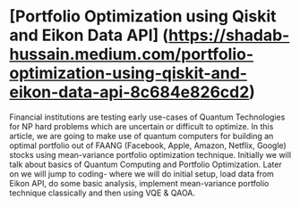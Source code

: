 # [Portfolio Optimization using Qiskit and Eikon Data API] (https://shadab-hussain.medium.com/portfolio-optimization-using-qiskit-and-eikon-data-api-8c684e826cd2)
Financial institutions are testing early use-cases of Quantum Technologies for NP hard problems which are uncertain or difficult to optimize. 
In this article, we are going to make use of quantum computers for building an optimal portfolio out of FAANG (Facebook, Apple, Amazon, Netflix, Google) stocks using mean-variance portfolio optimization technique. Initially we will talk about basics of Quantum Computing and Portfolio Optimization. Later on we will jump to coding- where we will do initial setup, load data from Eikon API, do some basic analysis, implement mean-variance portfolio technique classically and then using VQE & QAOA.



